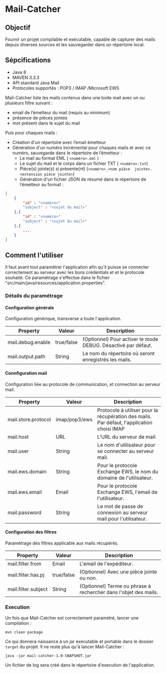 # Mail-Catcher

## Objectif

Fournir un projet compilable et exécutable, capable de capturer des mails depuis diverses sources et les sauvegarder dans un répertoire local.

## Sépcifications

* Java 8
* MAVEN 3.3.3
* API standard Java Mail
* Protocoles supportés : POP3 / IMAP /Microsoft EWS

Mail-Catcher liste les mails contenus dans une boite mail avec un ou plusieurs filtre suivant :

* email de l’émetteur du mail (requis au minimum)
* présence de pièces jointes
* mot présent dans le sujet du mail

Puis pour chaques mails :

* Création d'un répertoire avec l’email émetteur
* Génération d'un numéro incrémental pour chaques mails et avec ce numéro, sauvegarde dans le répertoire de l’émetteur :
    * Le mail au format EML ( `<numéro>.eml` )
    * Le sujet du mail et le corps dans un fichier TXT ( `<numéro>.txt`)
    * Pièce(s) jointe(s) si présente(nt) (`<numéro>_<nom pièce  jointe>.<extension pièce jointe>`)
    * Génération d'un fichier JSON de résumé dans le répertoire de l’émetteur au format :

```json
[
    {
        "id" : "<numéro>"
        "subject" : "<sujet du mail>"
    },{
        "id" : "<numéro>"
        "subject" : "<sujet du mail>"
    },{
        ...
    }
]
```



## Comment l'utiliser

Il faut avant tout paramétrer l'application afin qu'il puisse se connecter correctement au serveur avec les bons crédentials et et le protocole souhaité. Ce paramétrage s'effectue dans le fichier "src/main/java/resources/application.properties".

### Détails du paramétrage
#### Configuration générale
Configuration générique, transverse a toute l'application.

Property | Valeur | Description
------------ | ------------- | -------------
mail.debug.enable | true/false | (Optionnel) Pour activer le mode DEBUG. Désactivé par défaut.
mail.output.path | String  | Le nom du répertoire où seront enregistrés les mails.

#### Connfiguration mail
Configuration liée au protocole de communication, et connection au serveur mail.

Property | Valeur | Description
------------ | ------------- | -------------
mail.store.protocol | imap/pop3/ews | Protocole à utiliser pour la récupération des mails. Par défaut, l'application choisi IMAP
mail.host | URL | L'URL du serveur de mail.
mail.user | String | Le nom d'utilisateur pour se connecter au serveur mail.
mail.ews.domain | String | Pour le protocole Exchange EWS, le nom du domaine de l'utilisateur.
mail.ews.email | Email | Pour le protocole Exchange EWS, l'email de l'utilisateur.
mail.password | String | Le mot de passe de connexion au serveur mail pour l'utilisateur.

#### Configuration des filtres
Paramétrage des filtres applicable aux mails récupérés.

Property | Valeur | Description
------------ | ------------- | -------------
mail.filter.from | Email | L'email de l'expéditeur.
mail.filter.has.pj | true/false | (Optionnel) Avec une pièce jointe ou non.
mail.filter.subject | String | (Optionnel) Terme ou phrase à rechercher dans l'objet des mails.

### Execution
Un fois que Mail-Catcher est correctement paramétré, lancer une compilation :
```
mvn clean package
```

Ce qui donnera naissance à un jar executable et portable dans le dossier `target` du projet. Il ne reste plus qu'à lancer Mail-Catcher :
```
java -jar mail-catcher-1.0-SNAPSHOT.jar
```

Un fichier de log sera créé dans le répertoire d'execution de l'application.
